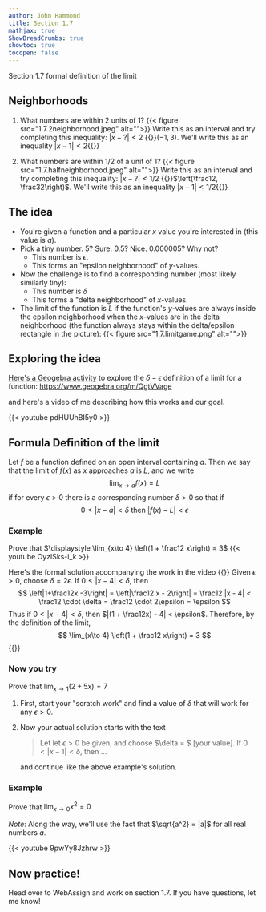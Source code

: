 ```yaml
---
author: John Hammond
title: Section 1.7
mathjax: true
ShowBreadCrumbs: true
showtoc: true
tocopen: false
---
```


Section 1.7 formal definition of the limit
<!--more-->

## Neighborhoods

1. What numbers are within 2 units of 1? 
    {{< figure src="1.7.2neighborhood.jpeg" alt="">}}
  Write this as an interval and try completing this inequality:
  $| x - ? | < 2$
   {{<spoiler>}}$(-1, 3)$.  We'll write this as an inequality $|x-1| < 2${{</spoiler>}} 

2. What numbers are within 1/2 of a unit of 1? 
  {{< figure src="1.7.halfneighborhood.jpeg" alt="">}}
  Write this as an interval and try completing this inequality:
  $| x - ? | < 1/2$
    {{<spoiler>}}$\left(\frac12, \frac32\right)$.  We'll write this as an inequality $|x-1| < 1/2${{</spoiler>}} 


## The idea

- You're given a function and a particular $x$ value you're interested in (this value is $a$).
- Pick a tiny number. 5? Sure. 0.5? Nice. 0.000005? Why not? 
  - This number is $\epsilon$.
  - This forms an "epsilon neighborhood" of $y$-values. 
- Now the challenge is to find a corresponding number (most likely similarly tiny):
  - This number is $\delta$
  - This forms a "delta neighborhood" of $x$-values. 
- The limit of the function is $L$ if the function's $y$-values are always inside the epsilon neighborhood when the $x$-values are in the delta neighborhood  (the function always stays within the delta/epsilon rectangle in the picture): 
{{< figure src="1.7.limitgame.png" alt="">}}

## Exploring the idea
[Here's a Geogebra activity](https://www.geogebra.org/m/QgtVVage) to explore the $\delta-\epsilon$ definition of a limit for a function: 
https://www.geogebra.org/m/QgtVVage

and here's a video of me describing how this works and our goal. 

{{< youtube pdHUUhBI5y0 >}}

## Formula Definition of the limit

Let $f$ be a function defined on an open interval containing $a$. Then we say that the limit of $f(x)$ as $x$ approaches $a$ is $L$, and we write 
$$
\lim_{x\to a} f(x) = L
$$
if for every $\epsilon > 0$ there is a corresponding number $\delta > 0$ so that if 
$$
0 < |x - a| < \delta \text{  then  } |f(x) - L| < \epsilon
$$


### Example 
Prove that $\displaystyle \lim_{x\to 4} \left(1 + \frac12 x\right) = 3$
{{< youtube OyzlSks-i_k >}}

Here's the formal solution accompanying the work in the video
{{<spoiler>}}
Given $\epsilon > 0$, choose $\delta = 2\epsilon$. 
If $0 < |x-4| < \delta$, then 
$$
\left|1+\frac12x -3\right| = \left|\frac12 x - 2\right| = \frac12 |x - 4| < \frac12 \cdot \delta = \frac12 \cdot 2\epsilon = \epsilon
$$
Thus if $0 < |x-4| < \delta$, then $|(1 + \frac12x) - 4| < \epsilon$.
Therefore, by the definition of the limit,
$$
\lim_{x\to 4} \left(1 + \frac12 x\right) = 3
$$
{{</spoiler>}}

### Now you try
Prove that $\displaystyle \lim_{x\to 1} \left(2 + 5x\right) = 7$

1. First, start your "scratch work" and find a value of $\delta$ that will work for any $\epsilon > 0$.
2. Now your actual solution starts with the text
    > Let let $\epsilon >0$ be given, and choose $\delta = $ [your value]. 
If $0 < |x-1| < \delta$, then ...
   
   and continue like the above example's solution.

### Example
Prove that $\displaystyle \lim_{x\to 0} x^2 = 0$

*Note*: Along the way, we'll use the fact that $\sqrt{a^2} = |a|$ for all real numbers $a$. 

{{< youtube 9pwYy8Jzhrw >}}

##  Now practice!

Head over to WebAssign and work on section 1.7. If you have questions, let me know!

